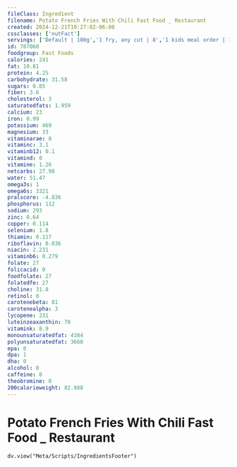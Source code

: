 ```yaml
---
fileClass: Ingredient
filename: Potato French Fries With Chili Fast Food _ Restaurant
created: 2024-12-21T19:27:02-06:00
cssclasses: ['nutFact']
servings: ['Default | 100g','1 fry, any cut | 8','1 kids meal order | 107','1 value/dollar menu order | 130','1 small fast food order | 169','1 medium fast food order | 222','1 large fast food order | 276','1 cup | 92']
id: 787068
foodgroup: Fast Foods
calories: 241
fat: 10.81
protein: 4.25
carbohydrate: 31.58
sugars: 0.85
fiber: 3.6
cholesterol: 3
saturatedfats: 1.959
calcium: 23
iron: 0.99
potassium: 469
magnesium: 33
vitaminarae: 8
vitaminc: 3.1
vitaminb12: 0.1
vitamind: 0
vitamine: 1.26
netcarbs: 27.98
water: 51.47
omega3s: 1
omega6s: 3321
pralscore: -4.836
phosphorus: 112
sodium: 293
zinc: 0.64
copper: 0.114
selenium: 1.8
thiamin: 0.117
riboflavin: 0.036
niacin: 2.231
vitaminb6: 0.279
folate: 27
folicacid: 0
foodfolate: 27
folatedfe: 27
choline: 31.8
retinol: 0
carotenebeta: 81
carotenealpha: 3
lycopene: 231
luteinzeaxanthin: 70
vitamink: 8.9
monounsaturatedfat: 4384
polyunsaturatedfat: 3660
epa: 0
dpa: 1
dha: 0
alcohol: 0
caffeine: 0
theobromine: 0
200calorieweight: 82.988
---
```


# Potato French Fries With Chili Fast Food _ Restaurant

```dataviewjs
dv.view("Meta/Scripts/IngredientsFooter")
```